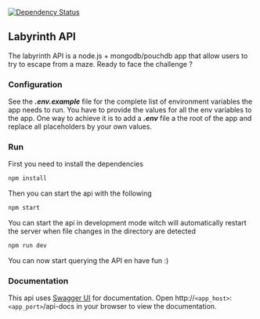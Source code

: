 [![Dependency Status](https://david-dm.org/ericnshimiye/labyrinth.svg)](https://david-dm.org/ericnshimiye/labyrinth)

## Labyrinth API

The labyrinth API is a node.js + mongodb/pouchdb app that allow users to try to escape from a maze.
Ready to face the challenge ?

### Configuration

See the **_.env.example_** file for the complete list of environment variables the app needs to run. You have to provide the values for all the env variables to the app. One way to achieve it is to add a **_.env_** file a the root of the app and replace all placeholders by your own values.

### Run

First you need to install the dependencies

```bat
npm install
```

Then you can start the api with the following

```bat
npm start
```

You can start the api in development mode witch will automatically restart the server when file changes in the directory are detected 

```bat
npm run dev
```

You can now start querying the API en have fun :)

### Documentation

This api uses [Swagger UI](https://swagger.io/tools/swagger-ui/) for documentation. Open http://`<app_host>`:`<app_port>`/api-docs in your browser to view the documentation.